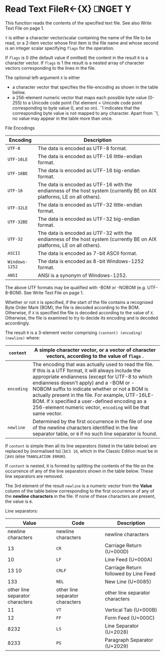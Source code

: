 




<h1 class="heading"><span class="name">Read Text File</span><span class="command">R←{X} ⎕NGET Y</span></h1>

This function reads the contents of the specified text file. See also Write Text File on page 1.


`Y` is either a character vector/scalar containing the name of the file to be read, or a 2-item vector whose first item is the file name and whose second is an integer scalar specifying `flags` for the operation.


If `flags` is 0 (the default value if omitted) the content in the result `R` is a character vector. If `flags` is 1 the result is a nested array of character vectors corresponding to the lines in the file.




The optional left-argument `X` is either

- a character vector that specifies the file-encoding as shown in the table below.
- a 256-element numeric vector that maps each possible byte value (0-255) to a  Unicode code point (1st element = Unicode code point corresponding to byte value 0, and so on). ¯1 indicates that the corresponding byte value is not mapped to any character. Apart from ¯1, no value may appear in the table more than once.


File Encodings


| Encoding | Description |
| --- | ---  |
| `UTF-8` | The data is encoded as UTF-8 format. |
| `UTF-16LE` | The data is encoded as UTF-16 little-endian format. |
| `UTF-16BE` | The data is encoded as UTF-16 big-endian format. |
| `UTF-16` | The data is encoded as UTF-16 with the endianness of the host system (currently BE on AIX platforms, LE on all others). |
| `UTF-32LE` | The data is encoded as UTF-32 little-endian format. |
| `UTF-32BE` | The data is encoded as UTF-32 big-endian format. |
| `UTF-32` | The data is encoded as UTF-32 with the endianness of the host system (currently BE on AIX platforms, LE on all others). |
| `ASCII` | The data is encoded as 7-bit ASCII format. |
| `Windows-1252` | The data is encoded as 8-bit Windows-1252 format. |
| `ANSI` | ANSI is a synonym of Windows-1252. |



The above UTF formats may be qualified with -BOM or -NOBOM (e.g. UTF-8-BOM). See Write Text File on page 1.


Whether or not `X` is specified, if the start of the file contains a recognised   Byte Order Mark (BOM), the file is decoded according to the BOM. Otherwise, if `X` is specified the file is decoded according to the value of `X`. Otherwise, the file is examined to try to decide its encoding and is decoded accordingly.



The result `R` is a 3-element vector comprising `(content) (encoding) (newline)`  where:


| `content` | A simple character vector, or a vector of character vectors, according to the value of `flags` . |
| --- | ---  |
| `encoding` | The encoding that was actually used to read the file. If this is a UTF format, it will always include the appropriate endianness (except for UTF-8 to which endianness doesn't apply) and a -BOM or -NOBOM suffix to indicate whether or not a BOM is actually present in the file. For example, UTF-16LE-BOM. If `X` specified a user-defined encoding as a 256-element numeric vector, `encoding` will be that same vector. |
| `newline` | Determined by the first occurrence in the file of one of the newline characters identified in the line separator table, or `⍬` if no such line separator is found. |



If `content` is simple then all its line separators (listed in the table below) are replaced by (normalised to) `⎕UCS 10`, which in the Classic Edition must be in `⎕AVU` (else `TRANSLATION ERROR`).


If `content` is nested, it is formed by splitting the contents of the file on the occurrence of any of the line separators  shown in the table below. These line separators are  removed.


The 3rd element of the result `newline` is a numeric vector from the **Value** column of the table below corresponding to the first occurrence of any of the **newline characters** in the file. If none of these characters are present, the value is `⍬`.



Line separators:


| Value | Code | Description |
| --- | --- | ---  |
| newline characters | newline characters | newline characters |
| 13 | `CR` | Carriage Return (U+000D) |
| 10 | `LF` | Line Feed (U+000A) |
| 13 10 | `CRLF` | Carriage Return followed by Line Feed |
| 133 | `NEL` | New Line (U+0085) |
| other line separator characters | other line separator characters | other line separator characters |
| 11 | `VT` | Vertical Tab (U+000B) |
| 12 | `FF` | Form Feed (U+000C) |
| 8232 | `LS` | Line Separator (U+2028) |
| 8233 | `PS` | Paragraph Separator (U+2029) |




